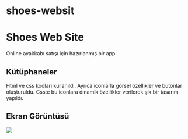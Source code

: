 # shoes-websit

<h1>Shoes Web Site</h1>

Online ayakkabı satışı için hazırlanmış bir app

<h2>Kütüphaneler</h2>
Html ve css kodları kullanıldı. Ayrıca iconlarla görsel özellikler ve butonlar oluşturuldu. Csste bu iconlara dinamik özellikler verilerek şık bir tasarım yapıldı.

<h2>Ekran Görüntüsü</h2>

![](shoes.gif)